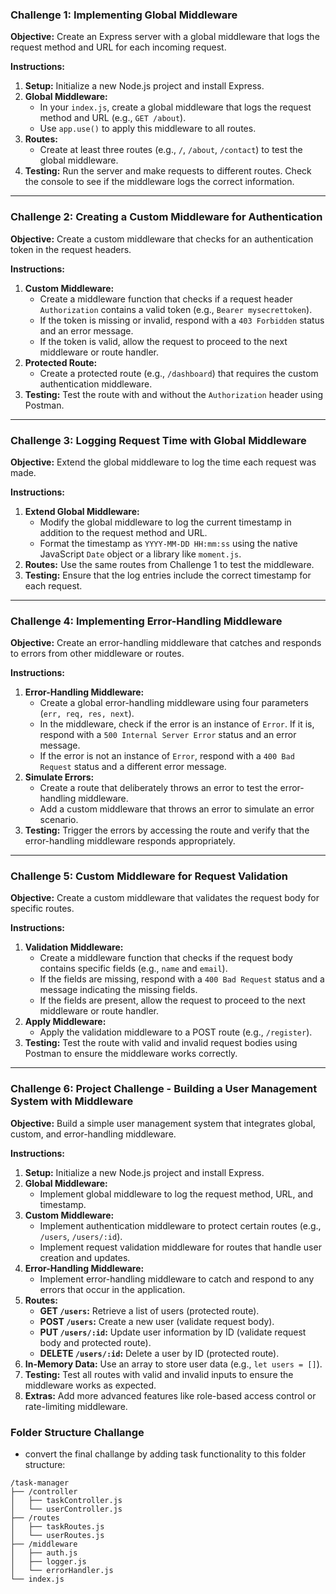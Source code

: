 ### **Challenge 1: Implementing Global Middleware**

**Objective:** Create an Express server with a global middleware that logs the request method and URL for each incoming request.

**Instructions:**

1. **Setup:** Initialize a new Node.js project and install Express.
2. **Global Middleware:**
   - In your `index.js`, create a global middleware that logs the request method and URL (e.g., `GET /about`).
   - Use `app.use()` to apply this middleware to all routes.
3. **Routes:**
   - Create at least three routes (e.g., `/`, `/about`, `/contact`) to test the global middleware.
4. **Testing:** Run the server and make requests to different routes. Check the console to see if the middleware logs the correct information.

---

### **Challenge 2: Creating a Custom Middleware for Authentication**

**Objective:** Create a custom middleware that checks for an authentication token in the request headers.

**Instructions:**

1. **Custom Middleware:**
   - Create a middleware function that checks if a request header `Authorization` contains a valid token (e.g., `Bearer mysecrettoken`).
   - If the token is missing or invalid, respond with a `403 Forbidden` status and an error message.
   - If the token is valid, allow the request to proceed to the next middleware or route handler.
2. **Protected Route:**
   - Create a protected route (e.g., `/dashboard`) that requires the custom authentication middleware.
3. **Testing:** Test the route with and without the `Authorization` header using Postman.

---

### **Challenge 3: Logging Request Time with Global Middleware**

**Objective:** Extend the global middleware to log the time each request was made.

**Instructions:**

1. **Extend Global Middleware:**
   - Modify the global middleware to log the current timestamp in addition to the request method and URL.
   - Format the timestamp as `YYYY-MM-DD HH:mm:ss` using the native JavaScript `Date` object or a library like `moment.js`.
2. **Routes:** Use the same routes from Challenge 1 to test the middleware.
3. **Testing:** Ensure that the log entries include the correct timestamp for each request.

---

### **Challenge 4: Implementing Error-Handling Middleware**

**Objective:** Create an error-handling middleware that catches and responds to errors from other middleware or routes.

**Instructions:**

1. **Error-Handling Middleware:**
   - Create a global error-handling middleware using four parameters (`err, req, res, next`).
   - In the middleware, check if the error is an instance of `Error`. If it is, respond with a `500 Internal Server Error` status and an error message.
   - If the error is not an instance of `Error`, respond with a `400 Bad Request` status and a different error message.
2. **Simulate Errors:**
   - Create a route that deliberately throws an error to test the error-handling middleware.
   - Add a custom middleware that throws an error to simulate an error scenario.
3. **Testing:** Trigger the errors by accessing the route and verify that the error-handling middleware responds appropriately.

---

### **Challenge 5: Custom Middleware for Request Validation**

**Objective:** Create a custom middleware that validates the request body for specific routes.

**Instructions:**

1. **Validation Middleware:**
   - Create a middleware function that checks if the request body contains specific fields (e.g., `name` and `email`).
   - If the fields are missing, respond with a `400 Bad Request` status and a message indicating the missing fields.
   - If the fields are present, allow the request to proceed to the next middleware or route handler.
2. **Apply Middleware:**
   - Apply the validation middleware to a POST route (e.g., `/register`).
3. **Testing:** Test the route with valid and invalid request bodies using Postman to ensure the middleware works correctly.

---

### **Challenge 6: Project Challenge - Building a User Management System with Middleware**

**Objective:** Build a simple user management system that integrates global, custom, and error-handling middleware.

**Instructions:**

1. **Setup:** Initialize a new Node.js project and install Express.
2. **Global Middleware:**
   - Implement global middleware to log the request method, URL, and timestamp.
3. **Custom Middleware:**
   - Implement authentication middleware to protect certain routes (e.g., `/users`, `/users/:id`).
   - Implement request validation middleware for routes that handle user creation and updates.
4. **Error-Handling Middleware:**
   - Implement error-handling middleware to catch and respond to any errors that occur in the application.
5. **Routes:**
   - **GET `/users`:** Retrieve a list of users (protected route).
   - **POST `/users`:** Create a new user (validate request body).
   - **PUT `/users/:id`:** Update user information by ID (validate request body and protected route).
   - **DELETE `/users/:id`:** Delete a user by ID (protected route).
6. **In-Memory Data:** Use an array to store user data (e.g., `let users = []`).
7. **Testing:** Test all routes with valid and invalid inputs to ensure the middleware works as expected.
8. **Extras:** Add more advanced features like role-based access control or rate-limiting middleware.

### Folder Structure Challange

- convert the final challange by adding task functionality to this folder structure:

```
/task-manager
├── /controller
│   ├── taskController.js
│   └── userController.js
├── /routes
│   ├── taskRoutes.js
│   └── userRoutes.js
├── /middleware
│   ├── auth.js
│   ├── logger.js
│   └── errorHandler.js
└── index.js

```
